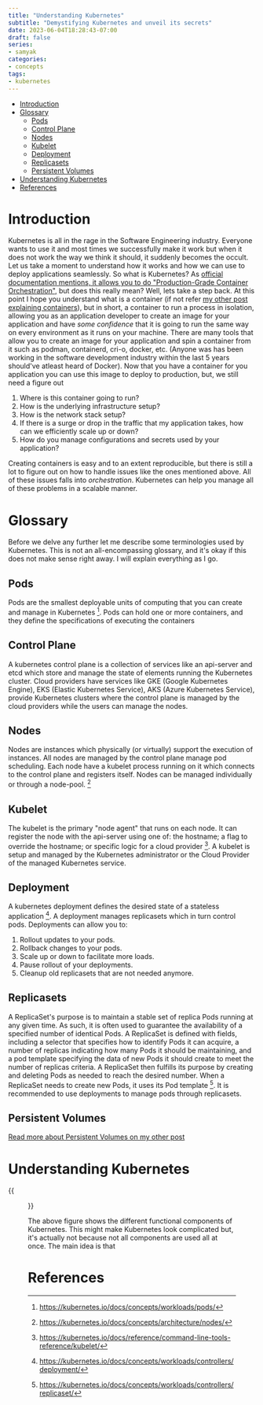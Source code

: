 ```yaml
---
title: "Understanding Kubernetes"
subtitle: "Demystifying Kubernetes and unveil its secrets"
date: 2023-06-04T18:28:43-07:00
draft: false
series:
- samyak
categories:
- concepts
tags:
- kubernetes
---
```


<!-- TOC -->
* [Introduction](#introduction)
* [Glossary](#glossary)
  * [Pods](#pods)
  * [Control Plane](#control-plane)
  * [Nodes](#nodes)
  * [Kubelet](#kubelet)
  * [Deployment](#deployment)
  * [Replicasets](#replicasets)
  * [Persistent Volumes](#persistent-volumes)
* [Understanding Kubernetes](#understanding-kubernetes)
* [References](#references)
<!-- TOC -->

# Introduction
Kubernetes is all in the rage in the Software Engineering industry. Everyone wants to use it and most times we successfully make it work but when it does not work the way we think it should, it suddenly becomes the occult. Let us take a moment to understand how it works and how we can use to deploy applications seamlessly.
So what is Kubernetes? As [official documentation mentions, it allows you to do "Production-Grade Container Orchestration",](https://kubernetes.io) but does this really mean? Well, lets take a step back. At this point I hope you understand what is a container (if not refer [my other post explaining containers](/blog/containers)), but in short, a container to run a process in isolation, allowing you as an application developer to create an image for your application and have _some confidence_ that it is going to run the same way on every environment as it runs on your machine. There are many tools that allow you to create an image for your application and spin a container from it such as podman, containerd, cri-o, docker, etc. (Anyone was has been working in the software development industry within the last 5 years should've atleast heard of Docker).
Now that you have a container for you application you can use this image to deploy to production, but, we still need a figure out 
1. Where is this container going to run? 
2. How is the underlying infrastructure setup? 
3. How is the network stack setup?
4. If there is a surge or drop in the traffic that my application takes, how can we efficiently scale up or down?
5. How do you manage configurations and secrets used by your application?

Creating containers is easy and to an extent reproducible, but there is still a lot to figure out on how to handle issues like the ones mentioned above. All of these issues falls into _orchestration_. Kubernetes can help you manage all of these problems in a scalable manner.

# Glossary
Before we delve any further let me describe some terminologies used by Kubernetes. This is not an all-encompassing glossary, and it's okay if this does not make sense right away. I will explain everything as I go.

## Pods
Pods are the smallest deployable units of computing that you can create and manage in Kubernetes [^1]. Pods can hold one or more containers, and they define the specifications of executing the containers

## Control Plane
A kubernetes control plane is a collection of services like an api-server and etcd which store and manage the state of elements running the Kubernetes cluster. Cloud providers have services like GKE (Google Kubernetes Engine), EKS (Elastic Kubernetes Service), AKS (Azure Kubernetes Service), provide Kubernetes clusters where the control plane is managed by the cloud providers while the users can manage the nodes.

## Nodes
Nodes are instances which physically (or virtually) support the execution of instances. All nodes are managed by the control plane manage pod scheduling. Each node have a kubelet process running on it which connects to the control plane and registers itself. Nodes can be managed individually or through a node-pool. [^2]

## Kubelet
The kubelet is the primary "node agent" that runs on each node. It can register the node with the api-server using one of: the hostname; a flag to override the hostname; or specific logic for a cloud provider [^3]. A kubelet is setup and managed by the Kubernetes administrator or the Cloud Provider of the managed Kubernetes service.

## Deployment
A kubernetes deployment defines the desired state of a stateless application [^4]. A deployment manages replicasets which in turn control pods. Deployments can allow you to:
1. Rollout updates to your pods.
2. Rollback changes to your pods.
3. Scale up or down to facilitate more loads.
4. Pause rollout of your deployments.
5. Cleanup old replicasets that are not needed anymore.

## Replicasets
A ReplicaSet's purpose is to maintain a stable set of replica Pods running at any given time. As such, it is often used to guarantee the availability of a specified number of identical Pods. A ReplicaSet is defined with fields, including a selector that specifies how to identify Pods it can acquire, a number of replicas indicating how many Pods it should be maintaining, and a pod template specifying the data of new Pods it should create to meet the number of replicas criteria. A ReplicaSet then fulfills its purpose by creating and deleting Pods as needed to reach the desired number. When a ReplicaSet needs to create new Pods, it uses its Pod template [^5].
It is recommended to use deployments to manage pods through replicasets.

## Persistent Volumes
[Read more about Persistent Volumes on my other post](/blog/k8s-persistent-volumes)

# Understanding Kubernetes

{{<figure src="static/images/kubernetes.png" title="Elements in Kubernetes">}}

The above figure shows the different functional components of Kubernetes. This might make Kubernetes look complicated but, it's actually not because not all components are used all at once. The main idea is that 

# References
[^1]: https://kubernetes.io/docs/concepts/workloads/pods/
[^2]: https://kubernetes.io/docs/concepts/architecture/nodes/
[^3]: https://kubernetes.io/docs/reference/command-line-tools-reference/kubelet/
[^4]: https://kubernetes.io/docs/concepts/workloads/controllers/deployment/
[^5]: https://kubernetes.io/docs/concepts/workloads/controllers/replicaset/

